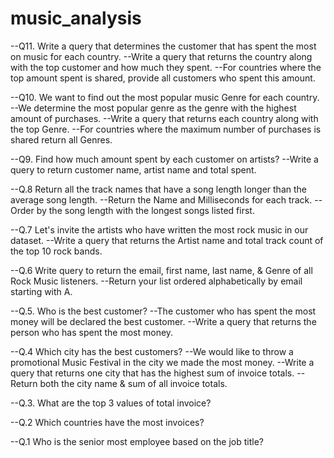 # music_analysis

--Q11. Write a query that determines the customer that has spent the most on music for each country.
--Write a query that returns the country along with the top customer and how much they spent.
--For countries where the top amount spent is shared, provide all customers who spent this amount.

--Q10. We want to find out the most popular music Genre for each country.
--We determine the most popular genre as the genre with the highest amount of purchases.
--Write a query that returns each country along with the top Genre.
--For countries where the maximum number of purchases is shared return all Genres.

--Q9. Find how much amount spent by each customer on artists?
--Write a query to return customer name, artist name and total spent.

--Q.8 Return all the track names that have a song length longer than the average song length. 
--Return the Name and Milliseconds for each track.
--Order by the song length with the longest songs listed first.

--Q.7 Let's invite the artists who have written the most rock music in our dataset.
--Write a query that returns the Artist name and total track count of the top 10 rock bands.

--Q.6 Write query to return the email, first name, last name, & Genre of all Rock Music listeners. 
--Return your list ordered alphabetically by email starting with A.

--Q.5. Who is the best customer?
--The customer who has spent the most money will be declared the best customer.
--Write a query that returns the person who has spent the most money.

--Q.4 Which city has the best customers?
--We would like to throw a promotional Music Festival in the city we made the most money.
--Write a query that returns one city that has the highest sum of invoice totals.
--Return both the city name & sum of all invoice totals.

--Q.3. What are the top 3 values of total invoice?

--Q.2 Which countries have the most invoices?

--Q.1 Who is the senior most employee based on the job title?
